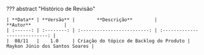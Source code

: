 ??? abstract "Histórico de Revisão"

    | **Data** | **Versão** |        **Descrição**        |           **Autor**            |
    | :------: | :--------: | :-------------------------: | :----------------------------: |
    |  08/11   |    1.0     | Criação do tópico de Backlog do Produto | Maykon Júnio dos Santos Soares |
